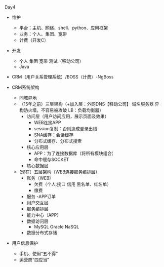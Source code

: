 Day4

- 维护
    - 平台：主机、网络、shell、python、应用框架
    - 业务：个人、集团、宽带
    - 计费（开发C）

- 开发
    - 个人 集团 宽带 测试（移动公司）
    - Java
    
- CRM（用户关系管理系统）/BOSS（计费）-NgBoss

- CRM系统架构
    - 同城异地
    - （15年之前）三层架构（+加入层：外网DNS【移动公司】 域名服务器 异构防火墙，不容易被攻破 LB：负载均衡器）
        - 访问层（用户访问应用，展示页面及效果）
            - WEB连接APP
            - session复制：否则造成登录出错
            - SNA缓存：会话缓存
            - 分布式缓存、分布式搜索
        - 核心应用层
            - APP：为了连接数据库（将所有模块组合）
            - 命中缓存SOCKET
        - 核心数据层        
    - (现在）五层架构（WEB连接服务编排层）
        - 账务（WEB)
            - 欠费（个人:接口 信用 黑名单、红名单）
            - 缴费
        - 服务
            -APP订单
        - 用户交互层
        - 服务编排层
        - 能力中心（APP）           
        - 数据访问层
            - MySQL Oracle NaSQL
        - 数据分布式存储   

- 用户信息保护
    - 手机、使用“五不得”
    - 运营商“四应当”      